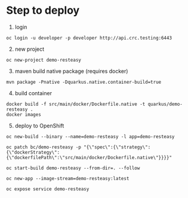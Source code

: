 # Step to deploy
1. login
```
oc login -u developer -p developer http://api.crc.testing:6443
```

2. new project
```
oc new-project demo-resteasy
```

3. maven build native package (requires docker)
```
mvn package -Pnative -Dquarkus.native.container-build=true
```

4. build container
```
docker build -f src/main/docker/Dockerfile.native -t quarkus/demo-resteasy .
docker images
```

5. deploy to OpenShift
```
oc new-build --binary --name=demo-resteasy -l app=demo-resteasy

oc patch bc/demo-resteasy -p "{\"spec\":{\"strategy\":{\"dockerStrategy\":{\"dockerfilePath\":\"src/main/docker/Dockerfile.native\"}}}}"

oc start-build demo-resteasy --from-dir=. --follow

oc new-app --image-stream=demo-resteasy:latest

oc expose service demo-resteasy
```



